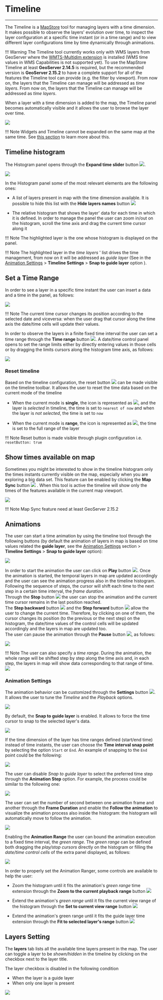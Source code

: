 # Timeline

**********

The Timeline is a [MapStore](https://mapstore.geosolutionsgroup.com/mapstore/#/) tool for managing layers with a time dimension.
It makes possible to observe the layers' evolution over time, to inspect the layer configuration at a specific time instant (or in a time range) and to view different layer configurations time by time dynamically through animations.<br>

!!! Warning
    The Timeline tool currently works only with WMS layers from GeoServer where the [WMTS-Multidim extension](https://docs.geoserver.org/stable/en/user/community/wmts-multidimensional/index.html) is installed (WMS time values in WMS Capabilities is not supported yet). To use the MapStore Timeline at least **GeoServer 2.14.5** is required, but the recommended version is **GeoServer 2.15.2** to have a complete support for all of the features the Timeline tool can provide (e.g. the filter by viewport).
    From now on, the layers that the Timeline can manage will be addressed as *time layers*.
    From now on, the layers that the Timeline can manage will be addressed as *time layers*.

When a layer with a time dimension is added to the map, the Timeline panel becomes automatically visible and it allows the user to browse the layer over time.

<img src="../img/timeline/timeline-base.jpg" class="ms-docimage"/>

!!! Note
    Widgets and Timeline cannot be expanded on the same map at the same time. See [this section](widgets.md#manage-existing-widgets) to learn more about this.

## Timeline histogram

The Histogram panel opens through the **Expand time slider** button <img src="../img/button/timeline-expand-button.jpg" class="ms-docbutton"/>.

<img src="../img/timeline/timeline-histogram.jpg" class="ms-docimage"/>

In the Histogram panel some of the most relevant elements are the following ones:

* A list of layers present in map with the time dimension available. It is possible to hide this list with the **Hide layers names** button <img src="../img/button/timeline-layers-list-button.jpg" class="ms-docbutton"/>

* The relative histogram that shows the layer' data for each time in which it is defined. In order to manage the panel the user can zoom in/out on the histogram, scroll the time axis and drag the current time cursor along it

!!! Note
    The highlighted layer is the one whose histogram is displayed on the panel.

!!! Note
    The highlighted layer in the *time layers* ' list drives the time management, from now on it will be addressed as *guide layer* (See in the [Animation Settings](#animation-settings) > **Timeline Settings** >  **Snap to guide layer** option ).

## Set a Time Range

In order to see a layer in a specific time instant the user can insert a data and a time in the panel, as follows:

<img src="../img/timeline/timeline-current-time.jpg" class="ms-docimage"/>

!!! Note
    The current time cursor changes its position according to the selected date and viceversa: when the user drag that cursor along the time axis the date/time cells will update their values.

In order to observe the layers in a finite fixed time interval the user can set a time range through the **Time range** button <img src="../img/button/timeline-range-button.jpg" class="ms-docbutton"/>. A date/time control panel opens to set the range limits either by directly entering values in those cells or by dragging the limits cursors along the histogram time axis, as follows:

<img src="../img/timeline/timeline-current-time-range.jpg" class="ms-docimage"/>

### Reset timeline

Based on the timeline configuration, the reset button <img src="../img/button/reset.jpg" class="ms-docbutton"/> can be made visible on the timeline toolbar. It allows the user to reset the time data based on the current mode of the timeline

* When the current mode is **single**, the icon is represented as <img src="../img/button/timeline-collapse-icon.jpg" class="ms-docbutton"/>, and the layer is *selected* in timeline, the time is set to `nearest of now` and when the layer is *not selected*, the time is set to `now`

* When the current mode is **range**, the icon is represented as <img src="../img/button/timeline-range.jpg" class="ms-docbutton"/>, the time is set to the full range of the layer

!!! Note
    Reset button is made visible through plugin configuration i.e. `resetButton: true`

## Show times available on map

Sometimes you might be interested to show in the timeline histogram only the times instants currently visible on the map, especially when you are exploring a big data set. This feature can be enabled by clicking the **Map Sync** button <img src="../img/button/viewport-filter.jpg" class="ms-docbutton"/> . When this tool is active the timeline will show only the times of the features available in the current map viewport.

<img src="../img/timeline/timeline-sync-example.jpg" class="ms-docimage"/>

!!! Note
    Map Sync feature need at least GeoServer 2.15.2

## Animations

The user can start a time animation by using the timeline tool through the following buttons (by default the animation of layers in map is based on time values related the **guide layer**, see the [Animation Settings](#animation-settings) section > **Timeline Settings** > **Snap to guide layer** option):

<img src="../img/timeline/timeline-animation-buttons.jpg" class="ms-docimage"/>

In order to start the animation the user can click on **Play** button <img src="../img/button/timeline-play-button.jpg" class="ms-docbutton"/>.  Once the animation is started, the temporal layers in map are updated accordingly and the user can see the animation progress also in the timeline histogram. Following the sequence of steps, the cursor will shift each time to the next step in a certain time interval, the *frame duration*.
<br>
Through the **Stop** button <img src="../img/button/timeline-stop-button.jpg" class="ms-docbutton"/> the user can stop the animation and the current time cursor remains in the last position reached.
<br>
The **Step backward** button <img src="../img/button/timeline-step-backward-button.jpg" class="ms-docbutton"/> and the **Step forward** button <img src="../img/button/timeline-step-forward-button.jpg" class="ms-docbutton"/> allow the user to change the current time. Therefore, by clicking on one of them, the cursor changes its position (to the previous or the next step) on the histogram, the date/time values of the control cells will be updated accordingly and the layers in map are updated too.
<br>
The user can pause the animation through the **Pause** button <img src="../img/button/timeline-pause-button.jpg" class="ms-docbutton"/>, as follows:

<img src="../img/timeline/timeline-animation.gif" class="ms-docimage"  style="max-width:700px;" />

!!! Note
    The user can also specify a *time range*. During the animation, the whole range will be shifted step by step along the time axis and, in each step, the layers in map will show data corresponding to that range of time.
    <img src="../img/timeline/timeline-animation-range.gif" class="ms-docimage"  style="max-width:700px;"/>

### Animation Settings

The animation behavior can be customized through the **Settings** button <img src="../img/button/timeline-playback-settings-button.jpg" class="ms-docbutton"/>. It allows the user to tune the *Timeline* and the *Playback* options.

<img src="../img/timeline/timeline-animation-settings.jpg" class="ms-docimage"  style="max-width:500px;" />

By default, the **Snap to guide layer** is enabled. It allows to force the time cursor to snap to the selected layer's data.

<img src="../img/timeline/snap-to-guide-layer.jpg" class="ms-docimage"/>

If the time dimension of the layer has time ranges defined (start/end time) instead of time instants, the user can choose the **Time interval snap point** by selecting the option `Start` or `End`. An example of snapping to the `End` point could be the following:

<img src="../img/timeline/time-interval-snap-point.gif" class="ms-docimage"/>

The user can disable *Snap to guide layer* to select the preferred time step through the **Animation Step** option. For example, the process could be similar to the following one:

<img src="../img/timeline/animation-passage.jpg" class="ms-docimage"/>

The user can set the number of second between one animation frame and another through the **Frame Duration** and enable the **Follow the animation** to visualize the animation process also inside the histogram: the histogram will automatically move to follow the animation.

<img src="../img/timeline/frame-duration.jpg" class="ms-docimage"/>

Enabling the  **Animation Range** the user can bound the animation execution to a fixed time interval, the *green range*. The *green range* can be defined both dragging the *play/stop cursors* directly on the histogram or filling the *date/time control cells* of the extra panel displayed, as follows:

<img src="../img/timeline/timeline-animation-green-range.gif" class="ms-docimage"/>

In order to properly set the Animation Ranger, some controls are available to help the user:

* Zoom the histogram until it fits the animation's *green range* time extension through the  **Zoom to the current playback range** button <img src="../img/button/timeline-zoom-playback-range.jpg" class="ms-docbutton"/>

* Extend the animation's *green range* until it fits the current view range of the histogram through the **Set to current view range** button <img src="../img/button/timeline-zoom-current-view-range.jpg" class="ms-docbutton"/>

* Extend the animation's green range until it fits the guide layer time extension through the **Fit to selected layer's range** button <img src="../img/button/timeline-fit-layer-range.jpg" class="ms-docbutton"/>

## Layers Setting

The **layers** tab lists all the available time layers present in the map. The user can toggle a layer to be *shown/hidden* in the timeline by clicking on the checkbox next to the layer title.

The layer checkbox is disabled in the following condition

* When the layer is a guide layer
* When only one layer is present

<img src="../img/timeline/timeline-layers.jpg" class="ms-docimage"/>
